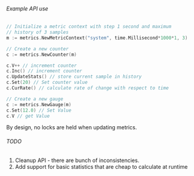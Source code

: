 ###### Example API use

```go
// Initialize a metric context with step 1 second and maximum
// history of 3 samples
m := metrics.NewMetricContext("system", time.Millisecond*1000*1, 3)

// Create a new counter
c := metrics.NewCounter(m)

c.V++ // increment counter
c.Inc() // increment counter
c.UpdateStats() // store current sample in history
c.Set(20) // Set counter value
c.CurRate() // calculate rate of change with respect to time

// Create a new gauge
c := metrics.NewGauge(m)
c.Set(12.0) // Set Value
c.V // get Value
```

By design, no locks are held when updating metrics.

###### TODO

1. Cleanup API - there are bunch of inconsistencies.
2. Add support for basic statistics that are cheap to
   calculate at runtime
